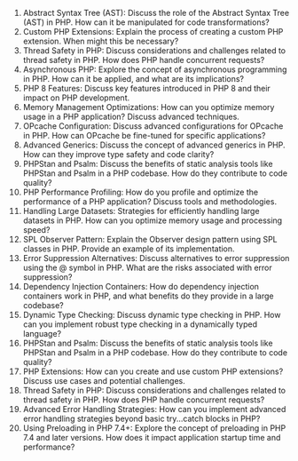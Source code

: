 1. Abstract Syntax Tree (AST): Discuss the role of the Abstract Syntax Tree (AST) in PHP. How can it be manipulated for code transformations?
2. Custom PHP Extensions: Explain the process of creating a custom PHP extension. When might this be necessary?
3. Thread Safety in PHP: Discuss considerations and challenges related to thread safety in PHP. How does PHP handle concurrent requests?
4. Asynchronous PHP: Explore the concept of asynchronous programming in PHP. How can it be applied, and what are its implications?
5. PHP 8 Features: Discuss key features introduced in PHP 8 and their impact on PHP development.
6. Memory Management Optimizations: How can you optimize memory usage in a PHP application? Discuss advanced techniques.
7. OPcache Configuration: Discuss advanced configurations for OPcache in PHP. How can OPcache be fine-tuned for specific applications?
8. Advanced Generics: Discuss the concept of advanced generics in PHP. How can they improve type safety and code clarity?
9. PHPStan and Psalm: Discuss the benefits of static analysis tools like PHPStan and Psalm in a PHP codebase. How do they contribute to code quality?
10. PHP Performance Profiling: How do you profile and optimize the performance of a PHP application? Discuss tools and methodologies.
11. Handling Large Datasets: Strategies for efficiently handling large datasets in PHP. How can you optimize memory usage and processing speed?
12. SPL Observer Pattern: Explain the Observer design pattern using SPL classes in PHP. Provide an example of its implementation.
13. Error Suppression Alternatives: Discuss alternatives to error suppression using the @ symbol in PHP. What are the risks associated with error suppression?
14. Dependency Injection Containers: How do dependency injection containers work in PHP, and what benefits do they provide in a large codebase?
15. Dynamic Type Checking: Discuss dynamic type checking in PHP. How can you implement robust type checking in a dynamically typed language?
16. PHPStan and Psalm: Discuss the benefits of static analysis tools like PHPStan and Psalm in a PHP codebase. How do they contribute to code quality?
17. PHP Extensions: How can you create and use custom PHP extensions? Discuss use cases and potential challenges.
18. Thread Safety in PHP: Discuss considerations and challenges related to thread safety in PHP. How does PHP handle concurrent requests?
19. Advanced Error Handling Strategies: How can you implement advanced error handling strategies beyond basic try...catch blocks in PHP?
20. Using Preloading in PHP 7.4+: Explore the concept of preloading in PHP 7.4 and later versions. How does it impact application startup time and performance?